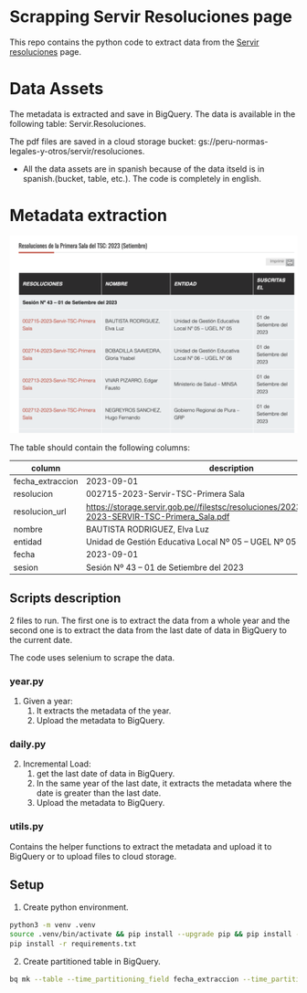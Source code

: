 # Scrapping Servir Resoluciones page

This repo contains the python code to extract data from the [Servir resoluciones](https://www.servir.gob.pe/tribunal-sc/resoluciones-de-salas/) page. 

# Data Assets

The metadata is extracted and save in BigQuery. The data is available in the following table: Servir.Resoluciones.

The pdf files are saved in a cloud storage bucket: gs://peru-normas-legales-y-otros/servir/resoluciones.

* All the data assets are in spanish because of the data itseld is in spanish.(bucket, table, etc.). The code is completely in english.

# Metadata extraction

![metadata](metadata.png)

The table should contain the following columns:

column | description
--- | ---
fecha_extraccion | 2023-09-01
resolucion | 002715-2023-Servir-TSC-Primera Sala
resolucion_url | https://storage.servir.gob.pe//filestsc/resoluciones/2023/Sala1/Res_02715-2023-SERVIR-TSC-Primera_Sala.pdf
nombre | BAUTISTA RODRIGUEZ, Elva Luz
entidad | Unidad de Gestión Educativa Local Nº 05 – UGEL Nº 05
fecha | 2023-09-01
sesion | Sesión Nº 43 – 01 de Setiembre del 2023


## Scripts description

2 files to run. The first one is to extract the data from a whole year and the second one is to extract the data from the last date of data in BigQuery to the current date.

The code uses selenium to scrape the data.

### year.py

1. Given a year:
    1. It extracts the metadata of the year.
    2. Upload the metadata to BigQuery.

### daily.py

2. Incremental Load:
    1. get the last date of data in BigQuery.
    2. In the same year of the last date, it extracts the metadata where the date is greater than the last date.
    3. Upload the metadata to BigQuery.    

### utils.py

Contains the helper functions to extract the metadata and upload it to BigQuery or to upload files to cloud storage.

## Setup

1. Create python environment.

```bash
python3 -m venv .venv
source .venv/bin/activate && pip install --upgrade pip && pip install --upgrade setuptools
pip install -r requirements.txt
```

2. Create partitioned table in BigQuery.

```bash
bq mk --table --time_partitioning_field fecha_extraccion --time_partitioning_type MONTH --schema resoluciones.json Servir.Resoluciones
```
